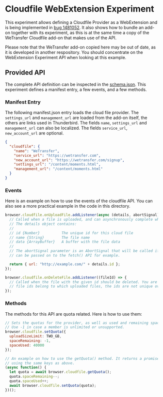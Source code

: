 Cloudfile WebExtension Experiment
=================================

This experiment allows defining a Cloudfile Provider as a WebExtension and is being implemented in
[bug 1481052](https://bugzilla.mozilla.org/show_bug.cgi?id=1481052). It also shows how to bundle an
add-on together with its experiment, as this is at the same time a copy of the WeTransfer Cloudfile
add-on that makes use of the API.

Please note that the WeTransfer add-on copied here may be out of date, as it is developed in another
respository. You should concentrate on the WebExtension Experiment API when looking at this example.

Provided API
------------

The complete API definition can be inspected in the [schema.json](cloudfile-api/schema.json). This
experiment defines a manifest entry, a few events, and a few methods.

### Manifest Entry

The following manifest.json entry loads the cloud file provider. The `settings_url` and
`management_url` are loaded from the add-on itself, the others are links used in Thunderbird. The
fields `name`, `settings_url` and `management_url` can also be localized. The fields `service_url`,
`new_account_url` are optional.

```json
{
  "cloudfile": {
    "name": "WeTransfer",
    "service_url": "https://wetransfer.com",
    "new_account_url": "https://wetransfer.com/signup",
    "settings_url": "/content/moments.html",
    "management_url": "/content/moments.html"
  }
}
```

### Events

Here is an example on how to use the events of the cloudfile API. You can also see a more practical
example in the code in this directory.

```javascript
browser.cloudfile.onUploadFile.addListener(async (details, abortSignal) => {
  // Called when a file is uploaded, and can asynchronously complete when the file is uploaded.
  // The details object contains:
  //
  // id {Number}          The unique id for this cloud file
  // name {String}        The file name
  // data {ArrayBuffer}   A buffer with the file data
  //
  // The abortSignal parameter is an AbortSignal that will be called if the upload is canceled, it
  // can be passed on to the fetch() API for example.

  return { url: "http://example.com/" + details.id };
});

browser.cloudfile.onDeleteFile.addListener((fileId) => {
  // Called when the file with the given id should be deleted. You are on your own to track which
  // file ids belong to which uploaded files, the ids are not unique over restarts.
});

```

### Methods

The methods for this API are quota related. Here is how to use them:

```javascript
// Sets the quotas for the provider, as well as used and remaining space.
// Use -1 in case a member is unlimited or unsupported.
browser.cloudfile.setQuota({
  uploadSizeLimit: TWO_GB,
  spaceRemaining: -1,
  spaceUsed: 40000
});

// An example on how to use the getQuota() method. It returns a promise resolving with an object
// using the same keys as above.
(async function() {
  let quota = await browser.cloudfile.getQuota();
  quota.spaceRemaining--;
  quota.spaceUsed++;
  await browser.cloudfile.setQuota(quota);
})();
```

